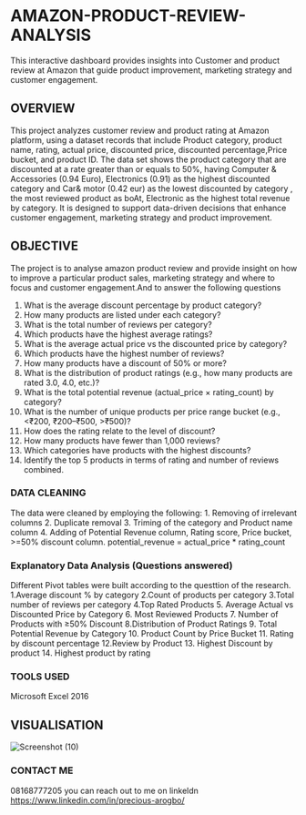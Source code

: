 # AMAZON-PRODUCT-REVIEW-ANALYSIS
This interactive dashboard provides insights into Customer and product review at Amazon that guide product improvement, marketing strategy and customer engagement.
## OVERVIEW
This project analyzes customer review and product rating at Amazon platform, using a dataset records that include Product category, product name, rating, actual price, discounted price, discounted percentage,Price bucket, and product ID.
 The data set shows the product category that are discounted at a rate greater than or equals to 50%, having Computer & Accessories (0.94 Euro), Electronics (0.91) as the highest discounted category and Car& motor (0.42 eur) as the lowest discounted by category , the most reviewed product as boAt, Electronic as the highest total revenue by category.
 It is designed to support data-driven decisions that enhance customer engagement, marketing strategy and product improvement.

 ## OBJECTIVE
The project is to analyse amazon product review and provide insight on how to improve a particular product sales, marketing strategy and where to focus and customer engagement.And to answer the following questions
1. What is the average discount percentage by product category?
2. How many products are listed under each category?
3. What is the total number of reviews per category?
4. Which products have the highest average ratings?
5. What is the average actual price vs the discounted price by category?
6. Which products have the highest number of reviews?
7. How many products have a discount of 50% or more?
8. What is the distribution of product ratings (e.g., how many products are rated 3.0,
4.0, etc.)?
9. What is the total potential revenue (actual_price × rating_count) by category?
10. What is the number of unique products per price range bucket (e.g., <₹200,
₹200–₹500, >₹500)?
11. How does the rating relate to the level of discount?
12. How many products have fewer than 1,000 reviews?
13. Which categories have products with the highest discounts?
14. Identify the top 5 products in terms of rating and number of reviews combined.


### DATA CLEANING
 The data were cleaned by employing the following:
    1. Removing of irrelevant columns
    2. Duplicate removal
    3. Triming of the category and Product name column 
    4. Adding of Potential Revenue column, Rating score, Price bucket, >=50% discount column.
    potential_revenue = actual_price * rating_count

  ### Explanatory Data Analysis (Questions answered)

  Different Pivot tables were built according to the questtion of the research.
1.Average discount % by category
2.Count of products per category
3.Total number of reviews per category
4.Top Rated Products
5. Average Actual vs Discounted Price by Category
6. Most Reviewed Products
7. Number of Products with ≥50% Discount
8.Distribution of Product Ratings
9. Total Potential Revenue by Category
10. Product Count by Price Bucket
11. Rating by discount percentage
12.Review by Product
13. Highest Discount by product
14. Highest product by rating

### TOOLS USED

Microsoft Excel 2016

## VISUALISATION
![Screenshot (10)](https://github.com/user-attachments/assets/078a2614-6ac1-4cf2-992e-c6f569102dc0)


### CONTACT ME
08168777205 you can reach out to me on linkeldn
https://www.linkedin.com/in/precious-arogbo/



